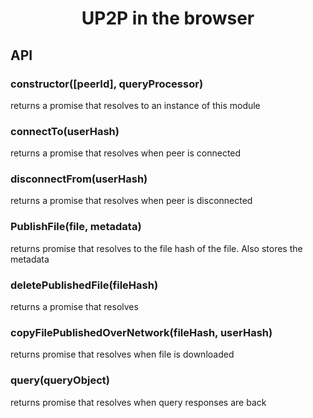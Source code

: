 <h1 align="center">UP2P in the browser</h1>
<h2>API</h2>
<BS><h3>constructor([peerId], queryProcessor)</h3>
returns a promise that resolves to an instance of this module
<h3>connectTo(userHash)</h3>
returns a promise that resolves when peer is connected
<h3>disconnectFrom(userHash)</h3>
returns a promise that resolves when peer is disconnected
<h3>PublishFile(file, metadata)</h3>
returns promise that resolves to the file hash of the file. Also stores the metadata
<h3>deletePublishedFile(fileHash)</h3>
returns a promise that resolves 
<h3>copyFilePublishedOverNetwork(fileHash, userHash)</h3>
returns promise that resolves when file is downloaded
<h3>query(queryObject)</h3>
returns promise that resolves when query responses are back
